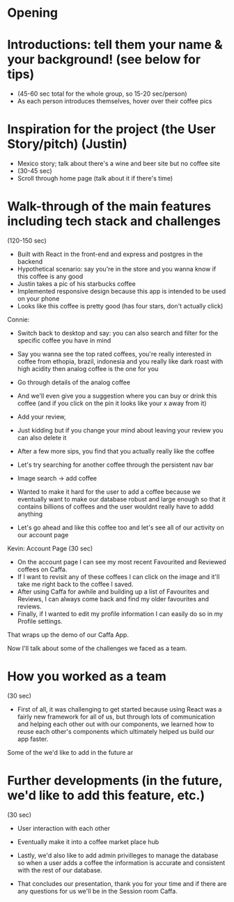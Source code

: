 # Opening

# Introductions: tell them your name & your background! (see below for tips) 
* (45-60 sec total for the whole group, so 15-20 sec/person)
* As each person introduces themselves, hover over their coffee pics

# Inspiration for the project (the User Story/pitch) (Justin)
* Mexico story; talk about there's a wine and beer site but no coffee site
* (30-45 sec)
* Scroll through home page (talk about it if there's time)

# Walk-through of the main features including tech stack and challenges
(120-150 sec)
* Built with React in the front-end and express and postgres in the backend
* Hypothetical scenario: say you're in the store and you wanna know if this coffee is any good
* Justin takes a pic of his starbucks coffee
* Implemented responsive design because this app is intended to be used on your phone
* Looks like this coffee is pretty good (has four stars, don't actually click)

Connie: 
* Switch back to desktop and say: you can also search and filter for the specific coffee you have in mind 
* Say you wanna see the top rated coffees, you're really interested in coffee from ethopia, brazil, indonesia and you really like dark roast with high acidity then analog coffee is the one for you 
* Go through details of the analog coffee
* And we'll even give you a suggestion where you can buy or drink this coffee (and if you click on the pin it looks like your x away from it)
* Add your review, 
* Just kidding but if you change your mind about leaving your review you can also delete it 
* After a few more sips, you find that you actually really like the coffee 

* Let's try searching for another coffee through the persistent nav bar
* Image search -> add coffee 
* Wanted to make it hard for the user to add a coffee because we eventually want to make our database robust and large enough so that it contains billions of coffees and the user wouldnt really have to addd anything
* Let's go ahead and like this coffee too and let's see all of our activity on our account page

Kevin: 
Account Page (30 sec)
* On the account page I can see my most recent Favourited and Reviewed coffees on Caffa.
* If I want to revisit any of these coffees I can click on the image and it'll take me right back to the coffee I saved.
* After using Caffa for awhile and building up a list of Favourites and Reviews, I can always come back and find my older favourites and reviews.
* Finally, if I wanted to edit my profile information I can easily do so in my Profile settings.

That wraps up the demo of our Caffa App. 

Now I'll talk about some of the challenges we faced as a team.

# How you worked as a team 
(30 sec)
* First of all, it was challenging to get started because using React was a fairly new framework for all of us, but through lots of communication and helping each other out with our components, we learned how to reuse each other's components which ultimately helped us build our app faster.


Some of the  we'd like to add in the future ar

# Further developments (in the future, we'd like to add this feature, etc.)
(30 sec)
* User interaction with each other
* Eventually make it into a coffee market place hub 
* Lastly, we'd also like to add admin privilleges to manage the database so when a user adds a coffee the information is accurate and consistent with the rest of our database.

* That concludes our presentation, thank you for your time and if there are any questions for us we'll be in the Session room Caffa.
